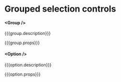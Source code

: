 Grouped selection controls
=====================

#### \<Group />
{{{group.description}}}

{{{group.props}}}


#### \<Option />
{{{option.description}}}

{{{option.props}}}
